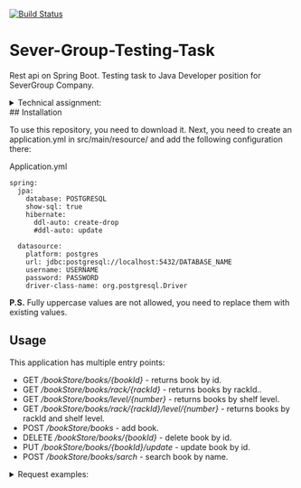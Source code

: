 [![Build Status](https://travis-ci.com/OrlovDiga/Sever-Group-Testing-Task.svg?branch=master)](https://travis-ci.com/OrlovDiga/Sever-Group-Testing-Task)

# Sever-Group-Testing-Task

Rest api on Spring Boot.
Testing task to Java Developer position for SeverGroup Company.

<details><summary>Technical assignment:</summary>


Создать REST-сервис книжного магазина по поиску, добавлению и удалению книг из реестра



Хранилище магазина представляет собой набор стеллажей, с тремя уровнями, на каждом уровне выставлены книги в случайном порядке

Требуется написать следующий API:

- Получение книги по ее id

- Получение списка книг по id cтеллажа, либо по номеру уровня, либо по обоим параметрам одновременно

- Добавление книги на определенный стеллаж и уровень

- Удаление книги по id

- Обновление информации по id книги

- Поиск книги в хранилище по ее названию



Требуется покрыть тестами API, и компоненты сервиса.



Используемые технологии: Java 8+, Spring Boot, Maven/Gradle (на выбор кандидата), JUnit

Хранилище - in memory

* Бонус: использовать реальную БД для реализации хранилища

</details>
## Installation

To use this repository, you need to download it. Next, you need to create an application.yml in src/main/resource/ and add the following configuration there:

Application.yml
```
spring:
  jpa:
    database: POSTGRESQL
    show-sql: true
    hibernate:
      ddl-auto: create-drop
      #ddl-auto: update

  datasource:
    platform: postgres
    url: jdbc:postgresql://localhost:5432/DATABASE_NAME
    username: USERNAME
    password: PASSWORD
    driver-class-name: org.postgresql.Driver
```
__P.S.__ Fully uppercase values ​​are not allowed, you need to replace them with existing values.


## Usage

This application has multiple entry points:
* GET */bookStore/books/{bookId}* - returns book by id.
* GET */bookStore/books/rack/{rackId}* - returns books by rackId..
* GET */bookStore/books/level/{number}* - returns books by shelf level.
* GET */bookStore/books/rack/{rackId}/level/{number}* - returns books by rackId and shelf level.
* POST */bookStore/books* - add book.
* DELETE */bookStore/books/{bookId}* - delete book by id.
* PUT */bookStore/books/{bookId}/update* - update book by id.
* POST */bookStore/books/sarch* - search book by name.

<details><summary>Request examples:</summary>

#### */bookStore/books/4*
 `GET`
```
  response
{
"id": "2"
"name": "Morphine",
"author": "Bulgakov Mikhail"
"rackId": "2",
"levelNumber": "SECOND",
}
 ```
#### */bookStore/books/rack/2*
 `GET`
```
  response
[
{
"id": "2"
"name": "Morphine",
"author": "Bulgakov Mikhail"
"rackId": "2",
"levelNumber": "SECOND",
},
{
"id": "1",
"name": "The Master and Margarita",
"author": "Bulgakov Mikhail"
"rackId": "2",
"levelNumber": "SECOND",
}
]
 ```
#### */bookStore/books/level/FIRST*
 `GET`
```
  response
[
{
"id": "4"
"name": "Count of Monte Cristo",
"author": "Alexandre Dumas"
"rackId": "1",
"levelNumber": "FIRST",
},
{
"id": "5"
"name": "Time doesn't wait",
"author": "Jack London"
"rackId": "1",
"levelNumber": "FIRST",
},
{
"name": "Morphine",
"author": "Bulgakov Mikhail"
"rackId": "2",
"levelNumber": "FIRST",
}
]
 ```
#### */bookStore/books/rack/2/level/FIRST*
 `GET`
```
  response
[
{
"id": "4"
"name": "Count of Monte Cristo",
"author": "Alexandre Dumas"
"rackId": "1",
"levelNumber": "FIRST",
},
{
"id": "5"
"name": "Time doesn't wait",
"author": "Jack London"
"rackId": "1",
"levelNumber": "FIRST",
}
]
 ```
#### */bookStore/books *
 `POST`
```
  request
{
"name": "Morphine",
"author": "Bulgakov Mikhail"
"rackId": "2",
"levelNumber": "FIRST",
}

  response
{
"id": "2"
"name": "Morphine",
"author": "Bulgakov Mikhail"
"rackId": "2",
"levelNumber": "SECOND",
}

 ```
#### */bookStore/books/3*
 `DELETE`

```
This request and response haven't body.
 ```
#### */bookStore/books/2/update*
 `PUT`
```
  request
{
"name": "Morphine",
"author": "Bulgakov Mikhail"
"rackId": "2",
"levelNumber": "THIRD",
}

  response
{
"id": "2"
"name": "Morphine",
"author": "Bulgakov Mikhail"
"rackId": "2",
"levelNumber": "THIRD",
}
 ```

#### */bookStore/books/sarch*
 `POST`
```
  request
{
"name": "The Master and Margarita"
}

  response
{
"id": "1",
"name": "The Master and Margarita",
"author": "Bulgakov Mikhail"
"rackId": "2",
"levelNumber": "SECOND",
}

 ```
</details>
